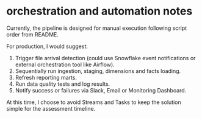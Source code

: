 # orchestration and automation notes

Currently, the pipeline is designed for manual execution following script order from README.

For production, I would suggest:

1. Trigger file arrival detection (could use Snowflake event notifications or external orchestration tool like Airflow).
2. Sequentially run ingestion, staging, dimensions and facts loading.
3. Refresh reporting marts.
4. Run data quality tests and log results.
5. Notify success or failures via Slack, Email or Monitoring Dashboard.

At this time, I choose to avoid Streams and Tasks to keep the solution simple for the assessment timeline.
